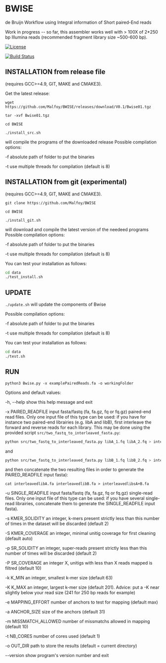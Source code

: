 BWISE
=====

de Bruijn Workflow using Integral information of Short paired-End reads

Work in progress -- so far, this assembler works well  with \> 100X of
2\*250 bp Illumina reads (recommended fragment library size \~500-600 bp).


[![License](http://img.shields.io/:license-affero-blue.svg)](http://www.gnu.org/licenses/agpl-3.0.en.html)

[![Build Status](https://travis-ci.org/Malfoy/BWISE.svg?branch=master)](https://travis-ci.org/Malfoy/BWISE)


INSTALLATION from release file
------------
(requires GCC\>=4.9, GIT, MAKE and CMAKE3).

Get the latest release:

`wget https://github.com/Malfoy/BWISE/releases/download/V0.1/Bwise01.tgz`

`tar -xvf Bwise01.tgz`

`cd BWISE`


`./install_src.sh` 

will compile the programs of the downloaded release
Possible compilation options:

\-f absolute path of folder to put the binaries

\-t use multiple threads for compilation (default is 8)


INSTALLATION from git (experimental)
------------
(requires GCC\>=4.9, GIT, MAKE and CMAKE3).

`git clone https://github.com/Malfoy/BWISE `

`cd BWISE`

`./install_git.sh` 

will download and compile the latest version of the needeed programs 
Possible compilation options:

\-f absolute path of folder to put the binaries

\-t use multiple threads for compilation (default is 8)

You can test your installation as follows:

~~~~~~~~~~~~~~~~~~~~~~~~~~~~~~~~~~~~~~~~~~~~~~~~~~~~~~~~~~~~~~~~~~~~~~~~~~~ bash
cd data
./test_install.sh
~~~~~~~~~~~~~~~~~~~~~~~~~~~~~~~~~~~~~~~~~~~~~~~~~~~~~~~~~~~~~~~~~~~~~~~~~~~~~~~~


UPDATE
------------

`./update.sh` will update the components of Bwise

Possible compilation options:

\-f absolute path of folder to put the binaries

\-t use multiple threads for compilation (default is 8)

You can test your installation as follows:

~~~~~~~~~~~~~~~~~~~~~~~~~~~~~~~~~~~~~~~~~~~~~~~~~~~~~~~~~~~~~~~~~~~~~~~~~~~ bash
cd data
./test.sh
~~~~~~~~~~~~~~~~~~~~~~~~~~~~~~~~~~~~~~~~~~~~~~~~~~~~~~~~~~~~~~~~~~~~~~~~~~~~~~~~




RUN
---

`python3 Bwise.py -x examplePairedReads.fa -o workingFolder`

Options and default values:

-h, --help            show this help message and exit

  -x PAIRED_READFILE    input fasta/fastq (fa, fa.gz, fq or fq.gz) paired-end read files. Only one input file of this type can be used: if you have for instance two paired-end librairies (e.g. libA and libB), first interleave the forward and reverse reads for each library. This may be done using the provided script `src/two_fastq_to_interleaved_fasta.py`:

```bash
python src/two_fastq_to_interleaved_fasta.py libA_1.fq libA_2.fq > interleavedlibA.fa
```

and 

```bash
python src/two_fastq_to_interleaved_fasta.py libB_1.fq libB_2.fq > interleavedlibB.fa
```

and then concatenate the two resulting files  in order to generate the PAIRED_READFILE input fasta): 

```cat interleavedlibA.fa interleavedlibB.fa > interleavedlibsA+B.fa```

 -u SINGLE_READFILE    input fasta/fastq (fa, fa.gz, fq or fq.gz) single-read files. Only one input file of this type can be used: if you have several single-read librairies, concatenate them to generate the SINGLE_READFILE input fasta).

  -s KMER_SOLIDITY      an integer, k-mers present strictly less than this
                        number of times in the dataset will be discarded
                        (default 2)

  -S KMER_COVERAGE      an integer, minimal unitig coverage for first cleaning
                        (default auto)

  -p SR_SOLIDITY        an integer, super-reads present strictly less than
                        this number of times will be discarded (default 2)

  -P SR_COVERAGE        an integer X, unitigs with less than X reads
                        mapped is filtred (default 10)

  -k K_MIN              an integer, smallest k-mer size (default 63)

  -K K_MAX              an integer, largest k-mer size (default 201). Advice: put a -K near slightly below your read size (241 for 250 bp reads for example)

  -e MAPPING_EFFORT     number of anchors to test for mapping (default max)

  -a ANCHOR_SIZE        size of the anchors (default 31)

  -m MISSMATCH_ALLOWED  number of missmatchs allowed in mapping (default 10)

  -t NB_CORES           number of cores used (default 1)

  -o OUT_DIR            path to store the results (default = current
                        directory)

  --version             show program's version number and exit
